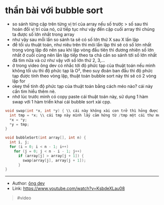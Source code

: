 # thần bài với bubble sort

- so sánh từng cập trên từng vị trí của array nếu số trước > số sau thì hoán đổi vị trí của nó, cứ tiếp tục như vậy đến cặp cuối array thì chúng ta được số lớn nhất trong array
- như vậy sau mỗi lần so sánh ta sẽ có số lớn thứ X sau X lần lập
- để tối ưu thuật toán, như niêu trên thì mõi lần lập thì sẽ có số lơn nhất trong vòng lập đó nên sau khi lập vòng đầu tiên thì đương nhiên số lớn nhất ở cuối cùng nên lần lập tiếp theo ta chả cần so sánh tới số lớn nhất đã tìm nữa và cứ như vậy với số lớn thứ 2, 3,...
- ở trong video ông dev có nhắc tới độ phức tạp của thuật toán nếu mình không tối ưu thì độ phức tạp là O², theo suy đoán ban đầu thì độ phức tạp được tính theo vòng lập, thuật toán bubble sort này thì sẽ có 2 vòng lập for
- okey thế tính độ phức tạp của thuật toán bằng cách méo nào? cái này cần tìm hiểu thêm nè.
- nhớ lúc trước mình có copy paste cái thuật toán này, sử dụng 1 hàm swap với 1 hàm triển khai cái bubble sort xài cpp.

```cpp
void swap(int *x, int *y) { \\ cái này không xài con trở thì hỏng được hen, mà còn mơ hồ về cách xài con trỏ trong thực tế qué.
  int tmp = *x; \\ cái tmp này mình lấy cảm hứng từ /tmp một cái thư mục tạm thời trong Linux hình như Unix relative củng có
  *x = *y;
  *y = tmp;
}

void bubbleSort(int array[], int n) {
  int i, j;
  for (i = 0; i < n - 1; i++)
    for (j = 0; j < n - i - 1; j++)
      if (array[j] > array[j + 1]) {
        swap(array[j], array[j + 1]);
      }
}

```

---

- Author: [ông dev](202109112225.md)
- Link: <https://www.youtube.com/watch?v=KsbdeXLau08>

> #video
